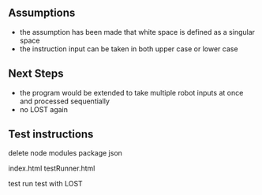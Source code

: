 ## Assumptions
- the assumption has been made that white space is defined as a singular space
- the instruction input can be taken in both upper case or lower case


## Next Steps
- the program would be extended to take multiple robot inputs at once and processed sequentially
- no LOST again

## Test instructions

delete node modules
package json

index.html
testRunner.html

test
run test with LOST
